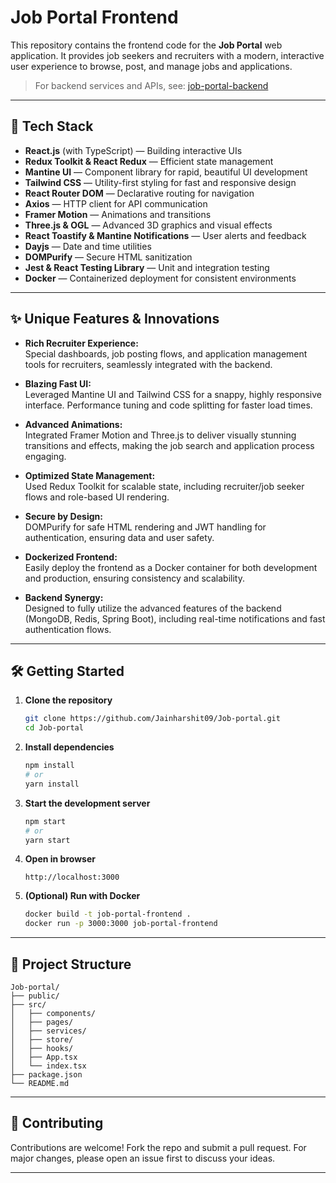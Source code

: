 # Job Portal Frontend

This repository contains the frontend code for the **Job Portal** web application. It provides job seekers and recruiters with a modern, interactive user experience to browse, post, and manage jobs and applications.

> For backend services and APIs, see: [job-portal-backend](https://github.com/Jainharshit09/job-portal-backend)

---

## 🚀 Tech Stack

- **React.js** (with TypeScript) — Building interactive UIs
- **Redux Toolkit & React Redux** — Efficient state management
- **Mantine UI** — Component library for rapid, beautiful UI development
- **Tailwind CSS** — Utility-first styling for fast and responsive design
- **React Router DOM** — Declarative routing for navigation
- **Axios** — HTTP client for API communication
- **Framer Motion** — Animations and transitions
- **Three.js & OGL** — Advanced 3D graphics and visual effects
- **React Toastify & Mantine Notifications** — User alerts and feedback
- **Dayjs** — Date and time utilities
- **DOMPurify** — Secure HTML sanitization
- **Jest & React Testing Library** — Unit and integration testing
- **Docker** — Containerized deployment for consistent environments

---

## ✨ Unique Features & Innovations

- **Rich Recruiter Experience:**  
  Special dashboards, job posting flows, and application management tools for recruiters, seamlessly integrated with the backend.

- **Blazing Fast UI:**  
  Leveraged Mantine UI and Tailwind CSS for a snappy, highly responsive interface. Performance tuning and code splitting for faster load times.

- **Advanced Animations:**  
  Integrated Framer Motion and Three.js to deliver visually stunning transitions and effects, making the job search and application process engaging.

- **Optimized State Management:**  
  Used Redux Toolkit for scalable state, including recruiter/job seeker flows and role-based UI rendering.

- **Secure by Design:**  
  DOMPurify for safe HTML rendering and JWT handling for authentication, ensuring data and user safety.

- **Dockerized Frontend:**  
  Easily deploy the frontend as a Docker container for both development and production, ensuring consistency and scalability.

- **Backend Synergy:**  
  Designed to fully utilize the advanced features of the backend (MongoDB, Redis, Spring Boot), including real-time notifications and fast authentication flows.

---

## 🛠️ Getting Started

1. **Clone the repository**
   ```bash
   git clone https://github.com/Jainharshit09/Job-portal.git
   cd Job-portal
   ```

2. **Install dependencies**
   ```bash
   npm install
   # or
   yarn install
   ```

3. **Start the development server**
   ```bash
   npm start
   # or
   yarn start
   ```

4. **Open in browser**
   ```
   http://localhost:3000
   ```

5. **(Optional) Run with Docker**
   ```bash
   docker build -t job-portal-frontend .
   docker run -p 3000:3000 job-portal-frontend
   ```

---

## 📂 Project Structure

```
Job-portal/
├── public/
├── src/
│   ├── components/
│   ├── pages/
│   ├── services/
│   ├── store/
│   ├── hooks/
│   ├── App.tsx
│   └── index.tsx
├── package.json
└── README.md
```

---

## 🤝 Contributing

Contributions are welcome! Fork the repo and submit a pull request. For major changes, please open an issue first to discuss your ideas.

---

